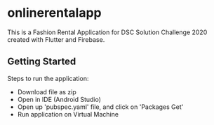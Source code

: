 # onlinerentalapp

This is a Fashion Rental Application for DSC Solution Challenge 2020 created with Flutter and Firebase.

## Getting Started

Steps to run the application:
- Download file as zip
- Open in IDE (Android Studio)
- Open up 'pubspec.yaml' file, and click on 'Packages Get'
- Run application on Virtual Machine

